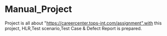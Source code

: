 # Manual_Project
Project is all about "https://careercenter.tops-int.com/assignment".with this project, HLR,Test scenario,Test Case & Defect Report is prepared.


